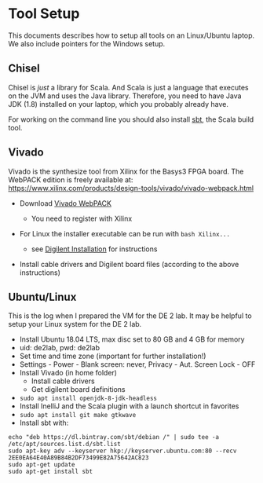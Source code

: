 
# Tool Setup

This documents describes how to setup all tools on an Linux/Ubuntu
laptop. We also include pointers for the Windows setup.

## Chisel

Chisel is *just* a library for Scala. And Scala is just a language that executes
on the JVM and uses the Java library. Therefore, you need to have Java JDK (1.8)
installed on your laptop, which you probably already have.

For working on the command line you should also install
[sbt](https://www.scala-sbt.org/), the Scala build tool.

## Vivado

Vivado is the synthesize tool from Xilinx for the Basys3 FPGA board.
The WebPACK edition is freely available at:
https://www.xilinx.com/products/design-tools/vivado/vivado-webpack.html

 * Download [Vivado WebPACK](https://www.xilinx.com/products/design-tools/vivado/vivado-webpack.html)
   * You need to register with Xilinx

 * For Linux the installer executable can be run with ```bash Xilinx...```
   * see
     [Digilent Installation](https://reference.digilentinc.com/vivado/installing-vivado/start)
     for instructions
 * Install cable drivers and Digilent board files (according to the above instructions)

## Ubuntu/Linux

This is the log when I prepared the VM for the DE 2 lab. It may be helpful to setup
your Linux system for the DE 2 lab.

 * Install Ubuntu 18.04 LTS, max disc set to 80 GB and 4 GB for memory
 * uid: de2lab, pwd: de2lab
 * Set time and time zone (important for further installation!)
 * Settings - Power - Blank screen: never, Privacy - Aut. Screen Lock - OFF
 * Install Vivado (in home folder)
   * Install cable drivers
   * Get digilent board definitions
 * ```sudo apt install openjdk-8-jdk-headless```
 * Install InelliJ and the Scala plugin with a launch shortcut in favorites
 * ```sudo apt install git make gtkwave```
 * Install sbt with:
```
echo "deb https://dl.bintray.com/sbt/debian /" | sudo tee -a /etc/apt/sources.list.d/sbt.list
sudo apt-key adv --keyserver hkp://keyserver.ubuntu.com:80 --recv 2EE0EA64E40A89B84B2DF73499E82A75642AC823
sudo apt-get update
sudo apt-get install sbt
```
